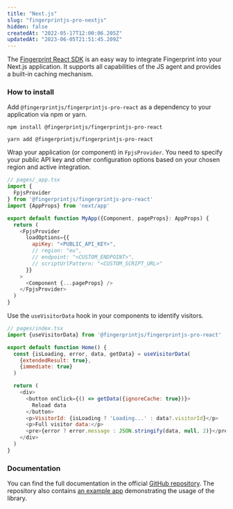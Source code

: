```yaml
---
title: "Next.js"
slug: "fingerprintjs-pro-nextjs"
hidden: false
createdAt: "2022-05-17T12:00:06.205Z"
updatedAt: "2023-06-05T21:51:45.209Z"
---
```

The [Fingerprint React SDK](https://github.com/fingerprintjs/fingerprintjs-pro-react) is an easy way to integrate Fingerprint into your Next.js application. It supports all capabilities of the JS agent and provides a built-in caching mechanism. 

### How to install

Add `@fingerprintjs/fingerprintjs-pro-react` as a dependency to your application via npm or yarn.

```
npm install @fingerprintjs/fingerprintjs-pro-react
```

```
yarn add @fingerprintjs/fingerprintjs-pro-react
```

Wrap your application (or component) in `FpjsProvider`. You need to specify your public API key and other configuration options based on your chosen region and active integration.

```javascript
// pages/_app.tsx
import {
  FpjsProvider
} from '@fingerprintjs/fingerprintjs-pro-react'
import {AppProps} from 'next/app'

export default function MyApp({Component, pageProps}: AppProps) {
  return (
    <FpjsProvider
      loadOptions={{
        apiKey: "<PUBLIC_API_KEY>",
        // region: "eu",
        // endpoint: "<CUSTOM_ENDPOINT>",
        // scriptUrlPattern: "<CUSTOM_SCRIPT_URL>"
      }}
    >
      <Component {...pageProps} />
    </FpjsProvider>
  )
}
```

Use the `useVisitorData` hook in your components to identify visitors.

```javascript
// pages/index.tsx
import {useVisitorData} from '@fingerprintjs/fingerprintjs-pro-react'

export default function Home() {
  const {isLoading, error, data, getData} = useVisitorData(
    {extendedResult: true},
    {immediate: true}
  )

  return (
    <div>
      <button onClick={() => getData({ignoreCache: true})}>
        Reload data
      </button>
      <p>VisitorId: {isLoading ? 'Loading...' : data?.visitorId}</p>
      <p>Full visitor data:</p>
      <pre>{error ? error.message : JSON.stringify(data, null, 2)}</pre>
    </div>
  )
}
```

### Documentation

You can find the full documentation in the official [GitHub repository](https://github.com/fingerprintjs/fingerprintjs-pro-react). The repository also contains [an example app](https://github.com/fingerprintjs/fingerprintjs-pro-react/tree/main/examples/next) demonstrating the usage of the library.
